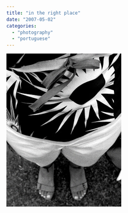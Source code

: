 ```yaml
---
title: "in the right place"
date: "2007-05-02"
categories: 
  - "photography"
  - "portuguese"
---
```


[![](images/in+the+wright+place.jpg)](http://1.bp.blogspot.com/_ab4oT61_gnQ/Rjj4_iKkVrI/AAAAAAAAAG8/EaHSHXsrd8g/s1600-h/in+the+wright+place.jpg)
